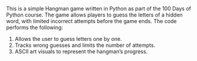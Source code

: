 This is a simple Hangman game written in Python as part of the 100 Days of Python course. The game allows players to guess the letters of a hidden word, with limited incorrect attempts before the game ends.
The code performs the following:
1. Allows the user to guess letters one by one.
2. Tracks wrong guesses and limits the number of attempts.
3. ASCII art visuals to represent the hangman’s progress.

